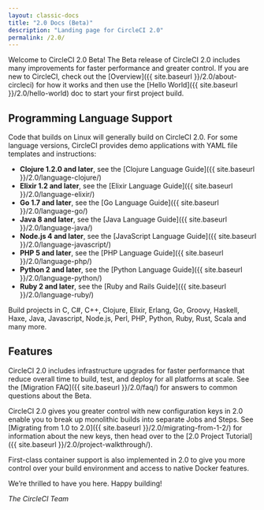 ```yaml
---
layout: classic-docs
title: "2.0 Docs (Beta)"
description: "Landing page for CircleCI 2.0"
permalink: /2.0/
---
```


Welcome to CircleCI 2.0 Beta! The Beta release of CircleCI 2.0 includes many improvements for faster performance and greater control. If you are new to CircleCI, check out the [Overview]({{ site.baseurl }}/2.0/about-circleci) for how it works and then use the [Hello World]({{ site.baseurl }}/2.0/hello-world) doc to start your first project build.

## Programming Language Support

Code that builds on Linux will generally build on CircleCI 2.0. For some language versions, CircleCI provides demo applications with YAML file templates and instructions: 

- **Clojure 1.2.0 and later**, see the [Clojure Language Guide]({{ site.baseurl }}/2.0/language-clojure/)
- **Elixir 1.2 and later**, see the [Elixir Language Guide]({{ site.baseurl }}/2.0/language-elixir/)
- **Go 1.7 and later**, see the [Go Language Guide]({{ site.baseurl }}/2.0/language-go/)
- **Java 8 and later**, see the [Java Language Guide]({{ site.baseurl }}/2.0/language-java/)
- **Node.js 4 and later**, see the [JavaScript Language Guide]({{ site.baseurl }}/2.0/language-javascript/)
- **PHP 5 and later**, see the [PHP Language Guide]({{ site.baseurl }}/2.0/language-php/)
- **Python 2 and later**, see the [Python Language Guide]({{ site.baseurl }}/2.0/language-python/)
- **Ruby 2 and later**, see the [Ruby and Rails Guide]({{ site.baseurl }}/2.0/language-ruby/) 

Build projects in C, C#, C++, Clojure, Elixir, Erlang, Go, Groovy, Haskell, Haxe, Java, Javascript, Node.js, Perl, PHP, Python, Ruby, Rust, Scala and many more. 

## Features

CircleCI 2.0 includes infrastructure upgrades for faster performance that reduce overall time to build, test, and deploy for all platforms at scale. See the [Migration FAQ]({{ site.baseurl }}/2.0/faq/) for answers to common questions about the Beta.

CircleCI 2.0 gives you greater control with new configuration keys in 2.0 enable you to break up monolithic builds into separate Jobs and Steps. See [Migrating from 1.0 to 2.0]({{ site.baseurl }}/2.0/migrating-from-1-2/) for information about the new keys, then head over to the [2.0 Project Tutorial]({{ site.baseurl }}/2.0/project-walkthrough/).

First-class container support is also implemented in 2.0 to give you more control over your build environment and access to native Docker features.

We’re thrilled to have you here. Happy building!

_The CircleCI Team_
